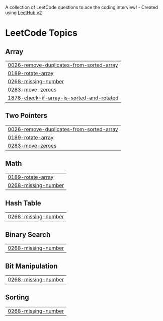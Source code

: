 A collection of LeetCode questions to ace the coding interview! - Created using [LeetHub v2](https://github.com/arunbhardwaj/LeetHub-2.0)
<!---LeetCode Topics Start-->
# LeetCode Topics
## Array
|  |
| ------- |
| [0026-remove-duplicates-from-sorted-array](https://github.com/Nitu07642/LeetCode/tree/master/0026-remove-duplicates-from-sorted-array) |
| [0189-rotate-array](https://github.com/Nitu07642/LeetCode/tree/master/0189-rotate-array) |
| [0268-missing-number](https://github.com/Nitu07642/LeetCode/tree/master/0268-missing-number) |
| [0283-move-zeroes](https://github.com/Nitu07642/LeetCode/tree/master/0283-move-zeroes) |
| [1878-check-if-array-is-sorted-and-rotated](https://github.com/Nitu07642/LeetCode/tree/master/1878-check-if-array-is-sorted-and-rotated) |
## Two Pointers
|  |
| ------- |
| [0026-remove-duplicates-from-sorted-array](https://github.com/Nitu07642/LeetCode/tree/master/0026-remove-duplicates-from-sorted-array) |
| [0189-rotate-array](https://github.com/Nitu07642/LeetCode/tree/master/0189-rotate-array) |
| [0283-move-zeroes](https://github.com/Nitu07642/LeetCode/tree/master/0283-move-zeroes) |
## Math
|  |
| ------- |
| [0189-rotate-array](https://github.com/Nitu07642/LeetCode/tree/master/0189-rotate-array) |
| [0268-missing-number](https://github.com/Nitu07642/LeetCode/tree/master/0268-missing-number) |
## Hash Table
|  |
| ------- |
| [0268-missing-number](https://github.com/Nitu07642/LeetCode/tree/master/0268-missing-number) |
## Binary Search
|  |
| ------- |
| [0268-missing-number](https://github.com/Nitu07642/LeetCode/tree/master/0268-missing-number) |
## Bit Manipulation
|  |
| ------- |
| [0268-missing-number](https://github.com/Nitu07642/LeetCode/tree/master/0268-missing-number) |
## Sorting
|  |
| ------- |
| [0268-missing-number](https://github.com/Nitu07642/LeetCode/tree/master/0268-missing-number) |
<!---LeetCode Topics End-->